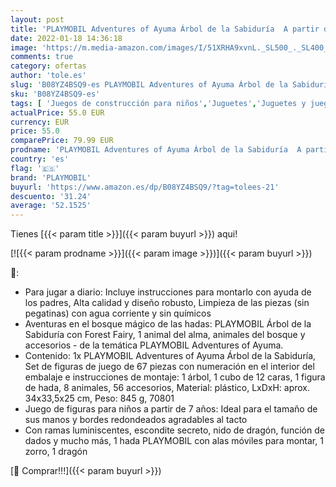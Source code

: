 ```yaml
---
layout: post
title: 'PLAYMOBIL Adventures of Ayuma Árbol de la Sabiduría  A partir de 7 años  70801 '
date: 2022-01-18 14:36:18
image: 'https://m.media-amazon.com/images/I/51XRHA9xvnL._SL500_._SL400_.jpg'
comments: true
category: ofertas
author: 'tole.es'
slug: 'B08YZ4BSQ9-es PLAYMOBIL Adventures of Ayuma Árbol de la Sabiduría A...'
sku: 'B08YZ4BSQ9-es'
tags: [ 'Juegos de construcción para niños','Juguetes','Juguetes y juegos','Sets de construcción','playmobil', ]
actualPrice: 55.0 EUR
currency: EUR
price: 55.0
comparePrice: 79.99 EUR
prodname: 'PLAYMOBIL Adventures of Ayuma Árbol de la Sabiduría  A partir de 7 años  70801 '
country: 'es'
flag: '🇪🇸'
brand: 'PLAYMOBIL'
buyurl: 'https://www.amazon.es/dp/B08YZ4BSQ9/?tag=tolees-21'
descuento: '31.24'
average: '52.1525'
---
```


Tienes [{{< param title >}}]({{< param buyurl >}}) aqui!

[![{{< param prodname >}}]({{< param image >}})]({{< param buyurl >}})

🔎:

- Para jugar a diario: Incluye instrucciones para montarlo con ayuda de los padres, Alta calidad y diseño robusto, Limpieza de las piezas (sin pegatinas) con agua corriente y sin químicos
- Aventuras en el bosque mágico de las hadas: PLAYMOBIL Árbol de la Sabiduría con Forest Fairy, 1 animal del alma, animales del bosque y accesorios - de la temática PLAYMOBIL Adventures of Ayuma.
- Contenido: 1x PLAYMOBIL Adventures of Ayuma Árbol de la Sabiduría, Set de figuras de juego de 67 piezas con numeración en el interior del embalaje e instrucciones de montaje: 1 árbol, 1 cubo de 12 caras, 1 figura de hada, 8 animales, 56 accesorios, Material: plástico, LxDxH: aprox. 34x33,5x25 cm, Peso: 845 g, 70801
- Juego de figuras para niños a partir de 7 años: Ideal para el tamaño de sus manos y bordes redondeados agradables al tacto
- Con ramas luminiscentes, escondite secreto, nido de dragón, función de dados y mucho más, 1 hada PLAYMOBIL con alas móviles para montar, 1 zorro, 1 dragón

[🛒 Comprar!!!]({{< param buyurl >}})
